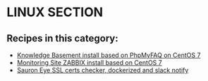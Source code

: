 # LINUX SECTION


## Recipes in this category:

- [Knowledge Basement install based on PhpMyFAQ on CentOS 7](https://github.com/linuxshark/KB-PhpMyFAQ-install)
- [Monitoring Site ZABBIX install based on CentOS 7](https://github.com/linuxshark/zabbix-autoinstall)
- [Sauron Eye SSL certs checker, dockerized and slack notify](https://github.com/linuxshark/sauron-eye.git)
